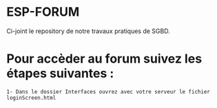 # ESP-FORUM

Ci-joint le repository de notre travaux pratiques de SGBD. 

# Pour accèder au forum suivez les étapes suivantes : 

    1- Dans le dossier Interfaces ouvrez avec votre serveur le fichier loginScreen.html
